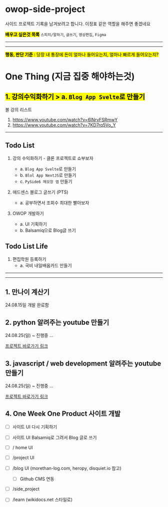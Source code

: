 # owop-side-project

사이드 프로젝트 기록을 남겨보려고 합니다. 
이정표 같은 역할을 해주면 좋겠네요

<mark>**배우고 싶은것 목록**</mark>
`스피치/말하기`, `글쓰기`, `영상편집`, `Figma`

***
***
<mark>**행동, 판단 기준** : 당장 내 통장에 돈이 얼마나 들어오는지, 얼마나 빠르게 들어오는지?</mark>

# One Thing (지금 집중 해야하는것)
## <mark>**1. 강의수익화하기 > a. `Blog App Svelte`로 만들기**</mark>
볼 강의 리스트
1. https://www.youtube.com/watch?v=6lNrvFSRmwY
2. https://www.youtube.com/watch?v=7KD7rq5Vo_Y

***
## Todo List
1. 강의 수익화하기 - 클론 프로젝트로 쇼부보자
   - a. `Blog App Svelte`로 만들기
   - b. `Blol App NextJS`로 만들기 
   - c. `PySide6 메모장 앱` 만들기
2. 애드센스 블로그 글쓰기 (PTS)
   - a. 공부하면서 조회수 최대한 빨아보자
  
3. OWOP 개발하기
   - a. UI 기획하기
   - b. Balsamiq으로 Blog글 쓰기
  
## Todo List Life
1. 편집학원 등록하기
   - a. 국비 내일배움카드 만들기


***
***

## 1. 만나이 계산기
24.08.15일 개발 완료함

## 2. python 알려주는 youtube 만들기
24.08.25(일) ~  진행중 ...

[프로젝트 바로가기 링크](https://github.com/oneweekoneproduct/owop-side-project/blob/main/python/README.md)

## 3. javascript / web development 알려주는 youtube 만들기
24.08.25(일) ~  진행중 ...

[프로젝트 바로가기 링크](https://github.com/oneweekoneproduct/owop-side-project/blob/main/web-development/README.md)



## 4. One Week One Product 사이트 개발

- [ ] 사이트 UI 다시 기획하기
- [ ] 사이트 UI Balsamiq로 그려서 Blog 글로 쓰기
- [ ] / home UI
- [ ] /project UI
- [ ] /blog UI (morethan-log.com, heropy, disquiet.io 참고)
  - [ ] Github CMS 연동
- [ ] /side_project
- [ ] /learn (wikidocs.net 스타일로)


